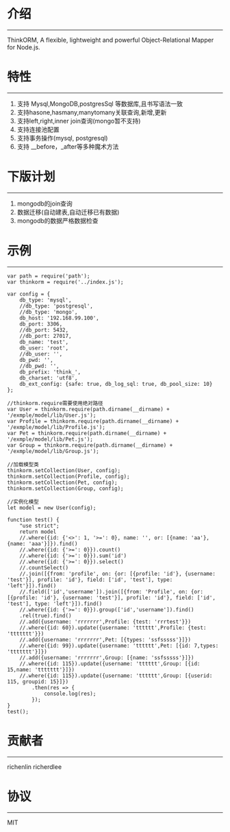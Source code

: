 # 介绍
-----

ThinkORM, A flexible, lightweight and powerful Object-Relational Mapper for Node.js.

# 特性
-----

1. 支持 Mysql,MongoDB,postgresSql 等数据库,且书写语法一致
2. 支持hasone,hasmany,manytomany关联查询,新增,更新
3. 支持left,right,inner join查询(mongo暂不支持)
4. 支持连接池配置
5. 支持事务操作(mysql, postgresql)
6. 支持 __before，_after等多种魔术方法

# 下版计划
-----

1. mongodb的join查询
2. 数据迁移(自动建表,自动迁移已有数据)
3. mongodb的数据严格数据检查

# 示例
-----
```
var path = require('path');
var thinkorm = require('../index.js');

var config = {
    db_type: 'mysql',
    //db_type: 'postgresql',
    //db_type: 'mongo',
    db_host: '192.168.99.100',
    db_port: 3306,
    //db_port: 5432,
    //db_port: 27017,
    db_name: 'test',
    db_user: 'root',
    //db_user: '',
    db_pwd: '',
    //db_pwd: '',
    db_prefix: 'think_',
    db_charset: 'utf8',
    db_ext_config: {safe: true, db_log_sql: true, db_pool_size: 10}
};

//thinkorm.require需要使用绝对路径
var User = thinkorm.require(path.dirname(__dirname) + '/exmple/model/lib/User.js');
var Profile = thinkorm.require(path.dirname(__dirname) + '/exmple/model/lib/Profile.js');
var Pet = thinkorm.require(path.dirname(__dirname) + '/exmple/model/lib/Pet.js');
var Group = thinkorm.require(path.dirname(__dirname) + '/exmple/model/lib/Group.js');

//加载模型类
thinkorm.setCollection(User, config);
thinkorm.setCollection(Profile, config);
thinkorm.setCollection(Pet, config);
thinkorm.setCollection(Group, config);

//实例化模型
let model = new User(config);

function test() {
    "use strict";
    return model
    //.where({id: {'<>': 1, '>=': 0}, name: '', or: [{name: 'aa'}, {name: 'aaa'}]}).find()
    //.where({id: {'>=': 0}}).count()
    //.where({id: {'>=': 0}}).sum('id')
    //.where({id: {'>=': 0}}).select()
    //.countSelect()
    //.join([{from: 'profile', on: {or: [{profile: 'id'}, {username: 'test'}], profile: 'id'}, field: ['id', 'test'], type: 'left'}]).find()
    //.field(['id','username']).join([{from: 'Profile', on: {or: [{profile: 'id'}, {username: 'test'}], profile: 'id'}, field: ['id', 'test'], type: 'left'}]).find()
    //.where({id: {'>=': 0}}).group(['id','username']).find()
    .rel(true).find()
    //.add({username: 'rrrrrrr',Profile: {test: 'rrrtest'}})
    //.where({id: 60}).update({username: 'tttttt',Profile: {test: 'ttttttt'}})
    //.add({username: 'rrrrrrr',Pet: [{types: 'ssfsssss'}]})
    //.where({id: 99}).update({username: 'tttttt',Pet: [{id: 7,types: 'ttttttt'}]})
    //.add({username: 'rrrrrrr',Group: [{name: 'ssfsssss'}]})
    //.where({id: 115}).update({username: 'tttttt',Group: [{id: 15,name: 'ttttttt'}]})
    //.where({id: 115}).update({username: 'tttttt',Group: [{userid: 115, groupid: 15}]})
        .then(res => {
            console.log(res);
        });
}
test();

```



# 贡献者
-----

richenlin
richerdlee

# 协议
-----

MIT
